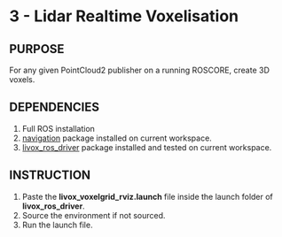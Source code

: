 # 3 - Lidar Realtime Voxelisation 

## PURPOSE 
For any given PointCloud2 publisher on a running ROSCORE, create 3D voxels. <br/>

## DEPENDENCIES 
1. Full ROS installation 
2. [navigation](http://wiki.ros.org/navigation) package installed on current workspace.
3. [livox_ros_driver](https://github.com/Livox-SDK/livox_ros_driver) package installed and tested on current workspace.



## INSTRUCTION 
1. Paste the __livox_voxelgrid_rviz.launch__ file inside the launch folder of __livox_ros_driver__. 
2. Source the environment if not sourced. 
3. Run the launch file. 
